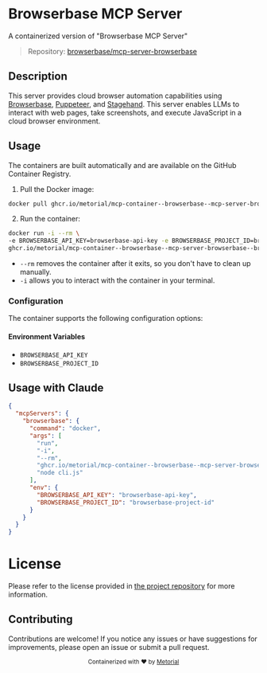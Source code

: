 
# Browserbase MCP Server

A containerized version of "Browserbase MCP Server"

> Repository: [browserbase/mcp-server-browserbase](https://github.com/browserbase/mcp-server-browserbase)

## Description

This server provides cloud browser automation capabilities using [Browserbase](https://www.browserbase.com/), [Puppeteer](https://pptr.dev/), and [Stagehand](https://github.com/browserbase/stagehand). This server enables LLMs to interact with web pages, take screenshots, and execute JavaScript in a cloud browser environment.


## Usage

The containers are built automatically and are available on the GitHub Container Registry.

1. Pull the Docker image:

```bash
docker pull ghcr.io/metorial/mcp-container--browserbase--mcp-server-browserbase--browserbase
```

2. Run the container:

```bash
docker run -i --rm \ 
-e BROWSERBASE_API_KEY=browserbase-api-key -e BROWSERBASE_PROJECT_ID=browserbase-project-id \
ghcr.io/metorial/mcp-container--browserbase--mcp-server-browserbase--browserbase  "node cli.js"
```

- `--rm` removes the container after it exits, so you don't have to clean up manually.
- `-i` allows you to interact with the container in your terminal.



### Configuration

The container supports the following configuration options:




#### Environment Variables

- `BROWSERBASE_API_KEY`
- `BROWSERBASE_PROJECT_ID`




## Usage with Claude

```json
{
  "mcpServers": {
    "browserbase": {
      "command": "docker",
      "args": [
        "run",
        "-i",
        "--rm",
        "ghcr.io/metorial/mcp-container--browserbase--mcp-server-browserbase--browserbase",
        "node cli.js"
      ],
      "env": {
        "BROWSERBASE_API_KEY": "browserbase-api-key",
        "BROWSERBASE_PROJECT_ID": "browserbase-project-id"
      }
    }
  }
}
```

# License

Please refer to the license provided in [the project repository](https://github.com/browserbase/mcp-server-browserbase) for more information.

## Contributing

Contributions are welcome! If you notice any issues or have suggestions for improvements, please open an issue or submit a pull request.

<div align="center">
  <sub>Containerized with ❤️ by <a href="https://metorial.com">Metorial</a></sub>
</div>
  